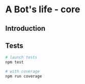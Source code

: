 # A Bot's life - core

## Introduction

## Tests

```bash
# launch tests
npm test

# with coverage
npm run coverage
```